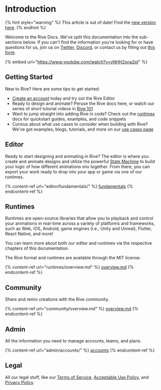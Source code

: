 # Introduction

{% hint style="warning" %}
This article is out of date! Find the [new version here](https://rive.app/community/doc/introduction/docvphVOrBbl).
{% endhint %}

Welcome to the Rive Docs. We've split this documentation into the sub-sections below. If you can't find the information you're looking for or have questions for us, join us on [Twitter](https://twitter.com/rive\_app), [Discord](https://discord.com/invite/FGjmaTr), or contact us by filling out [this form](https://rive.app/contact).

{% embed url="https://www.youtube.com/watch?v=vNHH2sna2pI" %}

## Getting Started

New to Rive? Here are some tips to get started:

* [Create an account](https://rive.app/login/?redirect=https%3A%2F%2Feditor.rive.app) today and try out the Rive Editor
* Ready to design and animate? Peruse the Rive docs here, or watch our series of short tutorial videos in [Rive 101](https://youtube.com/playlist?list=PLujDTZWVDSsFGonP9kzAnvryowW098-p3)
* Want to jump straight into adding Rive in code? Check out the [runtimes](runtimes/overview.md) docs for quickstart guides, examples, and code snippets
* Curious about what use cases to consider when building with Rive? We've got examples, blogs, tutorials, and more on our [use cases page](https://rive.app/use-cases)

## Editor

Ready to start designing and animating in Rive? The editor is where you create and animate designs and utilize the powerful [State Machine](editor/state-machine/) to build your logic of how different animations mix together. From there, you can export your work ready to drop into your app or game via one of our runtimes.

{% content-ref url="editor/fundamentals/" %}
[fundamentals](editor/fundamentals/)
{% endcontent-ref %}

## Runtimes

Runtimes are open-source libraries that allow you to playback and control your animations in real-time across a variety of platforms and frameworks, such as Web, iOS, Android, game engines (i.e., Unity and Unreal), Flutter, React Native, and more!

You can learn more about both our editor and runtimes via the respective chapters of this documentation.

The Rive format and runtimes are available through the MIT license.

{% content-ref url="runtimes/overview.md" %}
[overview.md](runtimes/overview.md)
{% endcontent-ref %}

## Community

Share and remix creations with the Rive community.

{% content-ref url="community/overview.md" %}
[overview.md](community/overview.md)
{% endcontent-ref %}

## Admin

All the information you need to manage accounts, teams, and plans.

{% content-ref url="admin/accounts/" %}
[accounts](admin/accounts/)
{% endcontent-ref %}

## Legal

All our legal stuff, like our [Terms of Service](legal/terms-of-service.md), [Acceptable Use Policy](legal/acceptable-use-policy.md), and [Privacy Policy](legal/privacy-policy.md).
